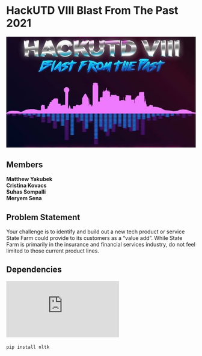# HackUTD VIII Blast From The Past 2021
![](https://github.com/Myakubek/HackUTD-2021/blob/main/HackUTD.jpg)

## Members
**Matthew Yakubek  
Cristina Kovacs  
Suhas Sompalli  
Meryem Sena**

## Problem Statement
Your challenge is to identify and build out a new tech product or service State Farm could provide to its customers as a “value add”.  While State Farm is primarily in the insurance and financial services industry, do not feel limited to those current product lines.  

## Dependencies
![Natural Language Toolkit](https://www.nltk.org/install.html)
```python
pip install nltk
```
